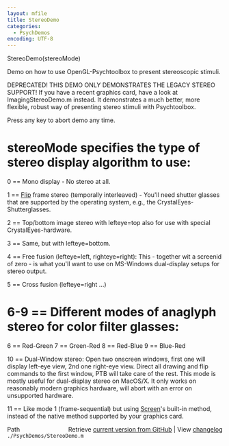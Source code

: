 ```yaml
---
layout: mfile
title: StereoDemo
categories:
  - PsychDemos
encoding: UTF-8
---
```


StereoDemo\(stereoMode\)

Demo on how to use OpenGL-Psychtoolbox to present stereoscopic stimuli.

DEPRECATED\! THIS DEMO ONLY DEMONSTRATES THE LEGACY STEREO SUPPORT\!
If you have a recent graphics card, have a look at ImagingStereoDemo.m
instead. It demonstrates a much better, more flexible, robust way of
presenting stereo stimuli with Psychtoolbox.


Press any key to abort demo any time.

# stereoMode specifies the type of stereo display algorithm to use:

0 == Mono display - No stereo at all.

1 == [Flip](/docs/Flip) frame stereo \(temporally interleaved\) - You'll need shutter
glasses that are supported by the operating system, e.g., the
CrystalEyes-Shutterglasses.

2 == Top/bottom image stereo with lefteye=top also for use with special
CrystalEyes-hardware.

3 == Same, but with lefteye=bottom.

4 == Free fusion \(lefteye=left, righteye=right\): This - together wit a
screenid of zero - is what you'll want to use on MS-Windows dual-display
setups for stereo output.

5 == Cross fusion \(lefteye=right ...\)

# 6-9 == Different modes of anaglyph stereo for color filter glasses:

6 == Red-Green
7 == Green-Red
8 == Red-Blue
9 == Blue-Red

10 == Dual-Window stereo: Open two onscreen windows, first one will
display left-eye view, 2nd one right-eye view. Direct all drawing and
flip commands to the first window, PTB will take care of the rest. This
mode is mostly useful for dual-display stereo on MacOS/X. It only works
on reasonably modern graphics hardware, will abort with an error on
unsupported hardware.

11 == Like mode 1 \(frame-sequential\) but using [Screen](/docs/Screen)'s built-in method,
instead of the native method supported by your graphics card.



<div class="code_header" style="text-align:right;">
  <span style="float:left;">Path&nbsp;&nbsp;</span> <span class="counter">Retrieve <a href=
  "https://raw.github.com/Psychtoolbox-3/Psychtoolbox-3/beta/./PsychDemos/StereoDemo.m">current version from GitHub</a> | View <a href=
  "https://github.com/Psychtoolbox-3/Psychtoolbox-3/commits/beta/./PsychDemos/StereoDemo.m">changelog</a></span>
</div>
<div class="code">
  <code>./PsychDemos/StereoDemo.m</code>
</div>
